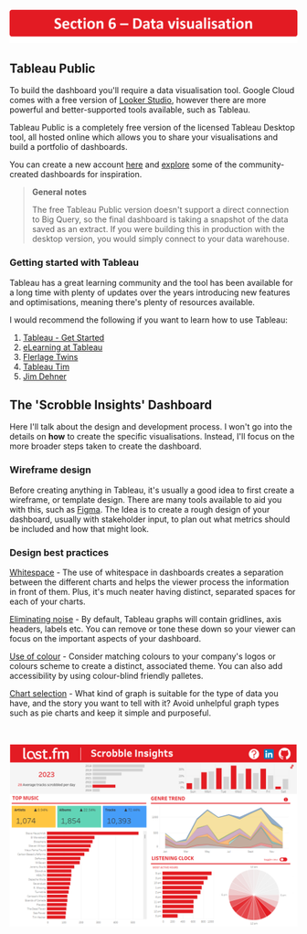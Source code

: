 <p align="center">
 <picture>
 <img src="https://github.com/jackv-murray/lastfm-scrobble-analysis/blob/main/assets/section%206.png" width="800">
 </picture>
 </p>

 ## Tableau Public
 To build the dashboard you'll require a data visualisation tool. Google Cloud comes with a free version of [Looker Studio](https://lookerstudio.google.com/overview), however there are more powerful and better-supported tools available, such as Tableau. 

 Tableau Public is a completely free version of the licensed Tableau Desktop tool, all hosted online which allows you to share your visualisations and build a portfolio of dashboards. 

You can create a new account  [here](https://public.tableau.com/en-gb/s/#modal-signup) and [explore](https://public.tableau.com/app/discover) some of the community-created dashboards for inspiration. 


> **General notes**
> 
>The free Tableau Public version doesn't support a direct connection to Big Query, so the final dashboard is taking a snapshot of the data saved as an extract. If you were building this in production with the desktop version, you would simply connect to your data warehouse. 


### Getting started with Tableau
Tableau has a great learning community and the tool has been available for a long time with plenty of updates over the years introducing new features and optimisations, meaning there's plenty of resources available.

I would recommend the following if you want to learn how to use Tableau:
1. [Tableau - Get Started](https://www.tableau.com/en-gb/learn/get-started)
2. [eLearning at Tableau](https://www.tableau.com/en-gb/learn/training/elearning)
3. [Flerlage Twins](https://www.flerlagetwins.com/)
4. [Tableau Tim](https://www.youtube.com/@TableauTim)
5. [Jim Dehner](https://jimdehner.com/)

## The 'Scrobble Insights' Dashboard
Here I'll talk about the design and development process. I won't go into the details on **how** to create the specific visualisations. Instead, I'll focus on the more broader steps taken to create the dashboard.

### Wireframe design
Before creating anything in Tableau, it's usually a good idea to first create a wireframe, or template design. There are many tools available to aid you with this, such as [Figma](https://www.figma.com/). The Idea is to create
a rough design of your dashboard, usually with stakeholder input, to plan out what metrics should be included and how that might look.

### Design best practices

[Whitespace](https://playfairdata.com/dashboard-element-5-white-space/) - The use of whitespace in dashboards creates a separation between the different charts and helps the viewer process the information in front of them. 
Plus, it's much neater having distinct, separated spaces for each of your charts.

[Eliminating noise](https://www.thedataschool.co.uk/tobias-fitschen/dashboard-design-best-practices/) - By default, Tableau graphs will contain gridlines, axis headers, labels etc. You can remove or tone these down so your viewer can focus on the important aspects of your dashboard.

[Use of colour](https://www.thedataschool.co.uk/tobias-fitschen/dashboard-design-best-practices-color/) - Consider matching colours to your company's logos or colours scheme to create a distinct, associated theme. You can also add accessibility by using colour-blind friendly palletes.

[Chart selection](https://public.tableau.com/app/profile/adedamola8122/viz/ChartSelectionGuide2/Dashboard) - What kind of graph is suitable for the type of data you have, and the story you want to tell with it? Avoid unhelpful graph types such as pie charts and keep it simple and purposeful.

</br>

[![project](https://github.com/jackv-murray/lastfm-scrobble-analysis/blob/main/assets/scrobble_db.png)](https://public.tableau.com/app/profile/jack.murray5825/viz/Last_fm-ScrobbleInsights/design2)
